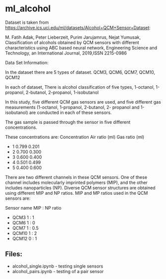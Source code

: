 # ml_alcohol

Dataset is taken from https://archive.ics.uci.edu/ml/datasets/Alcohol+QCM+Sensor+Dataset:

M. Fatih Adak, Peter Lieberzeit, Purim Jarujamrus, Nejat Yumusak, Classification of alcohols obtained by QCM sensors with different characteristics using ABC based neural network, Engineering Science and Technology, an International Journal, 2019,ISSN 2215-0986

Data Set Information:

In the dataset there are 5 types of dataset.
QCM3, QCM6, QCM7, QCM10, QCM12

In each of dataset, There is alcohol classification of five types,
1-octanol, 1-propanol, 2-butanol, 2-propanol, 1-isobutanol

In this study, five different QCM gas sensors are used, and five
different gas measurements (1-octanol, 1-propanol, 2-butanol, 2-
propanol and 1-isobutanol) are conducted in each of these sensors.

The gas sample is passed through the
sensor in five different concentrations. 
 
These concentrations are:
Concentration Air ratio (ml) Gas ratio (ml)
* 1 0.799 0.201
* 2 0.700 0.300
* 3 0.600 0.400
* 4 0.501 0.499
* 5 0.400 0.600

There are two different channels in these QCM sensors. One of
these channel includes molecularly imprinted polymers (MIP),
and the other includes nanoparticles (NP). Diverse QCM sensor
structures are obtained using different MIP and NP ratios.
MIP and MP ratios used in the QCM sensors are:

Sensor name MIP : NP ratio
* QCM3 1 : 1
* QCM6 1 : 0
* QCM7 1 : 0.5
* QCM10 1 : 2
* QCM12 0 : 1

## Files:

* alcohol_single.ipynb - testing single sensors
* alcohol_pairs.ipynb - testing of a pair sensor